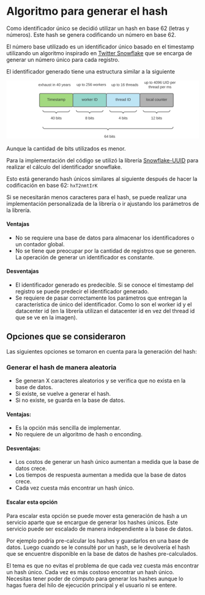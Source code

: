 # Algoritmo para generar el hash

Como identificador único se decidió utilizar un hash en base 62 (letras y
números). Este hash se genera codificando un número en base 62.

El número base utilizado es un identificador único basado en el timestamp
utilizando un
algoritmo inspirado
en [Twitter Snowflake](https://blog.twitter.com/2010/announcing-snowflake) que
se encarga de generar un
número único para cada registro.

El identificador generado tiene una estructura similar a la siguiente

![img.png](img.png)

Aunque la cantidad de bits utilizados es menor.

Para la implementación del código se utilizó la
librería [Snowflake-UUID](https://github.com/rakheyl/snowflake-uuid) para
realizar el cálculo del identificador snowflake.

Esto está generando hash únicos similares al siguiente después de hacer la
codificación en base 62: `hxT2nmtIrK`

Si se necesitarán menos caracteres para el hash, se puede realizar una
implementación
personalizada de la librería o ir ajustando los parámetros de la librería.

#### Ventajas

- No se requiere una base de datos para almacenar los identificadores o un
  contador
  global.
- No se tiene que preocupar por la cantidad de registros que se generen. La
  operación de generar un identificador es constante.

#### Desventajas

- El identificador generado es predecible. Si se conoce el timestamp del
  registro se puede predecir el identificador generado.
- Se requiere de pasar correctamente los parámetros que entregan la
  característica
  de único del identificador. Como lo son el worker id y el datacenter id (en la
  librería utilizan el datacenter id en vez del thread id que se ve en la
  imagen).

## Opciones que se consideraron

Las siguientes opciones se tomaron en cuenta para la generación del hash:

### Generar el hash de manera aleatoria

- Se generan X caracteres aleatorios y se verifica que no exista en la base de
  datos.
- Si existe, se vuelve a generar el hash.
- Si no existe, se guarda en la base de datos.

#### Ventajas:

- Es la opción más sencilla de implementar.
- No requiere de un algoritmo de hash o enconding.

#### Desventajas:

- Los costos de generar un hash único aumentan a medida que la base de datos
  crece.
- Los tiempos de respuesta aumentan a medida que la base de datos crece.
- Cada vez cuesta más encontrar un hash único.

#### Escalar esta opción

Para escalar esta opción se puede mover esta generación de hash a un servicio
aparte que se encargue de generar los hashes únicos. Este servicio puede ser
escalado de manera independiente a la base de datos.

Por ejemplo podría pre-calcular los hashes y guardarlos en una base de datos.
Luego cuando se le consulté por un hash, se le devolvería el hash que se
encuentre disponible en la base de datos de hashes pre-calculados.

El tema es que no evitas el problema de que cada vez cuesta más encontrar un
hash único. Cada vez es más costoso encontrar un hash único. Necesitas tener
poder de cómputo para generar los hashes aunque lo hagas fuera del hilo de
ejecución principal y el usuario ni se entere.











